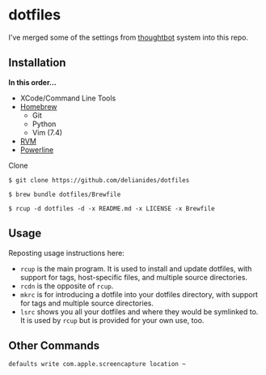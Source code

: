 dotfiles
========

I've merged some of the settings from [thoughtbot](https://github.com/thoughtbot/dotfiles) system into this repo.

Installation
------------

**In this order...**

- XCode/Command Line Tools
- [Homebrew](http://brew.sh)
    - Git
    - Python
    - Vim (7.4)
- [RVM](http://rvm.io/)
- [Powerline](https://github.com/Lokaltog/powerline)

Clone

```
$ git clone https://github.com/delianides/dotfiles

$ brew bundle dotfiles/Brewfile

$ rcup -d dotfiles -d -x README.md -x LICENSE -x Brewfile
```

Usage
-----

Reposting usage instructions here:

- `rcup` is the main program. It is used to install and update dotfiles,
  with support for tags, host-specific files, and multiple source
  directories.
- `rcdn` is the opposite of `rcup`.
- `mkrc` is for introducing a dotfile into your dotfiles directory, with
  support for tags and multiple source directories.
- `lsrc` shows you all your dotfiles and where they would be symlinked
  to. It is used by `rcup` but is provided for your own use, too.


Other Commands
---------------
`defaults write com.apple.screencapture location ~`
